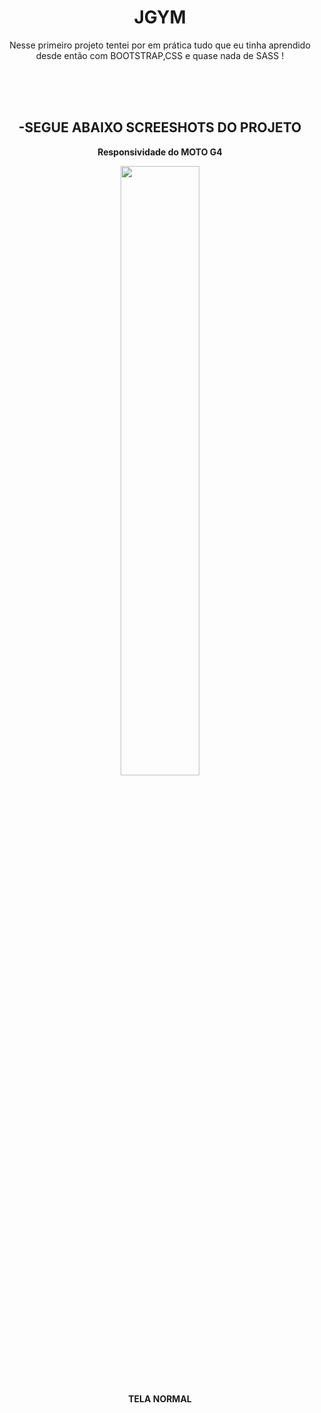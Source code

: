 <h1 align="center"> JGYM </h1> </center>
<p align="center">Nesse primeiro projeto tentei por em prática tudo que eu tinha aprendido desde então com BOOTSTRAP,CSS e quase nada de SASS ! </p>
</br>
</br>
</br>
 <h2 align="center"><b>-SEGUE ABAIXO SCREESHOTS DO PROJETO</b></h2>

<p align="center"><b> Responsividade do MOTO G4</b> </p>
<p align="center"><img width="50%" hight="100%" src= "https://user-images.githubusercontent.com/61383712/88487078-8c87c080-cf58-11ea-9014-b273a1c3cb62.png"/> </p>


<p align="center"><b> TELA NORMAL </b> </p>

<p align="center" <img width="50%" src="https://user-images.githubusercontent.com/61383712/88487319-6ebb5b00-cf5a-11ea-9593-092b3a41b84c.png"/></p>

